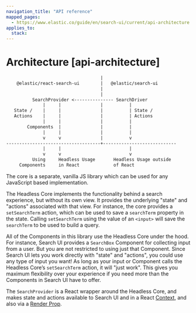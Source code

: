 ```yaml
---
navigation_title: "API reference"
mapped_pages:
  - https://www.elastic.co/guide/en/search-ui/current/api-architecture.html
applies_to:
  stack:
---
```


# Architecture [api-architecture]

```txt
                                    |
    @elastic/react-search-ui        |   @elastic/search-ui
                                    |
                                    |
          SearchProvider <--------------- SearchDriver
              |     |               |          |
   State /    |     |               |          | State /
   Actions    |     |               |          | Actions
              |     |               |          |
        Components  |               |          |
              |     |               |          |
              v     v               |          v
------------------------------------+----------------------------
              |     |                          |
              v     v                          v
          Using     Headless Usage       Headless Usage outside
     Components     in React             of React
```

The core is a separate, vanilla JS library which can be used for any JavaScript based implementation.

The Headless Core implements the functionality behind a search experience, but without its own view. It provides the underlying "state" and "actions" associated with that view. For instance, the core provides a `setSearchTerm` action, which can be used to save a `searchTerm` property in the state. Calling `setSearchTerm` using the value of an `<input>` will save the `searchTerm` to be used to build a query.

All of the Components in this library use the Headless Core under the hood. For instance, Search UI provides a `SearchBox` Component for collecting input from a user. But you are not restricted to using just that Component. Since Search UI lets you work directly with "state" and "actions", you could use any type of input you want! As long as your input or Component calls the Headless Core’s `setSearchTerm` action, it will "just work". This gives you maximum flexibility over your experience if you need more than the Components in Search UI have to offer.

The `SearchProvider` is a React wrapper around the Headless Core, and makes state and actions available to Search UI and in a React [Context](https://reactjs.org/docs/context.html), and also via a [Render Prop](https://reactjs.org/docs/render-props.html).
